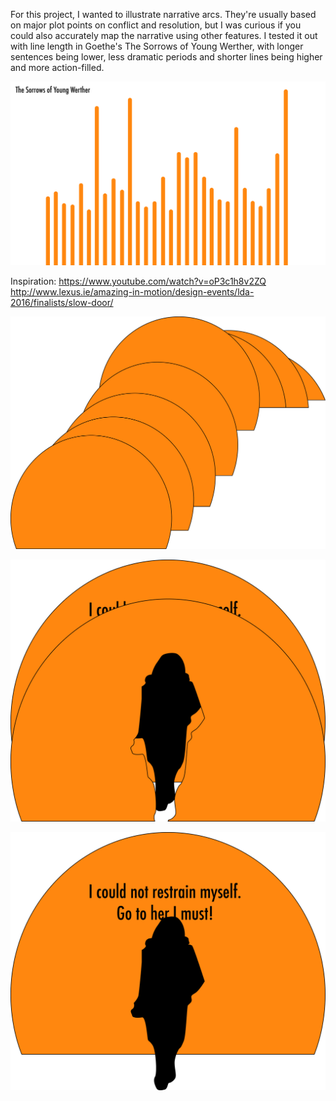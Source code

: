 
For this project, I wanted to illustrate narrative arcs. They're usually based on major plot points on conflict and resolution, but I was curious if you could also accurately map the narrative using other features. I tested it out with line length in Goethe's The Sorrows of Young Werther, with longer sentences being lower, less dramatic periods and shorter lines being higher and more action-filled.

![Side View](https://github.com/crystal-b/ixd/blob/master/dataArt/storyArc/goetheWerther-01.png)


Inspiration: 
https://www.youtube.com/watch?v=oP3c1h8v2ZQ
http://www.lexus.ie/amazing-in-motion/design-events/lda-2016/finalists/slow-door/



![Angled View](https://github.com/crystal-b/ixd/blob/master/dataArt/storyArc/story%20arc2.png)


![Front View](https://github.com/crystal-b/ixd/blob/master/dataArt/storyArc/story%20arc3a.png)


![Front View Alt](https://github.com/crystal-b/ixd/blob/master/dataArt/storyArc/story%20arc3.png)


